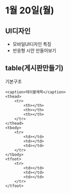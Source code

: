 # 1월 20일(월)

## UI디자인
+ 모바일UI디자인 특징
+ 반응형 시안 만들어보기 

## table(게시판만들기)

기본구조
~~~
<caption>테이블제목</caption>
<thead>
    <tr>
        <th></th>
        <th></th>
        <th></th>
    </tr>
</thead>
<tbody>
    <tr>
        <td></td>
        <td></td>
        <td></td>
    </tr>
</tbody>
<tfoot>
    <tr>
        <td></td>
        <td></td>
        <td></td>
    </tr>
</tfoot>
~~~